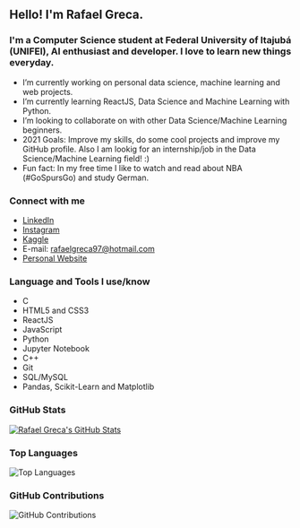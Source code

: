 ## Hello! I'm Rafael Greca.

### I'm a Computer Science student at Federal University of Itajubá (UNIFEI), AI enthusiast and developer. I love to learn new things everyday.

- I’m currently working on personal data science, machine learning and web projects.
- I’m currently learning ReactJS, Data Science and Machine Learning with Python.
- I’m looking to collaborate on with other Data Science/Machine Learning beginners.
- 2021 Goals: Improve my skills, do some cool projects and improve my GitHub profile. Also I am lookig for an internship/job in the Data Science/Machine Learning field! :)
- Fun fact: In my free time I like to watch and read about NBA (#GoSpursGo) and study German.

### Connect with me

- [LinkedIn](https://www.linkedin.com/in/rafaelgreca/)
- [Instagram](https://www.instagram.com/rafael_greca/)
- [Kaggle](https://www.kaggle.com/rafaelgreca)
- E-mail: rafaelgreca97@hotmail.com
- [Personal Website](https://rafaelgreca.github.io/rafaelgreca.github.io/)

### Language and Tools I use/know

- C
- HTML5 and CSS3
- ReactJS
- JavaScript
- Python
- Jupyter Notebook
- C++
- Git
- SQL/MySQL
- Pandas, Scikit-Learn and Matplotlib

### GitHub Stats
[![Rafael Greca's GitHub Stats](https://github-readme-stats.vercel.app/api?username=rafaelgreca&show_icons=true&include_all_commits=true&theme=tokyonight)](https://github.com/rafaelgreca/rafaelgreca)

### Top Languages

![Top Languages](https://github-readme-stats.vercel.app/api/top-langs/?username=rafaelgreca&theme=tokyonight)

### GitHub Contributions

![GitHub Contributions](https://github-readme-streak-stats.herokuapp.com/?user=rafaelgreca&hide_border=true)